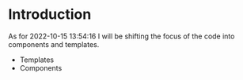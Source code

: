 # Introduction

As for 2022-10-15 13:54:16
I will be shifting the focus of the code into components and templates.

- Templates
- Components


